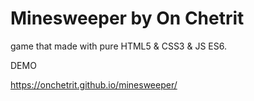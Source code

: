# Minesweeper by On Chetrit

game that made with pure HTML5 & CSS3 & JS ES6.

DEMO

https://onchetrit.github.io/minesweeper/
